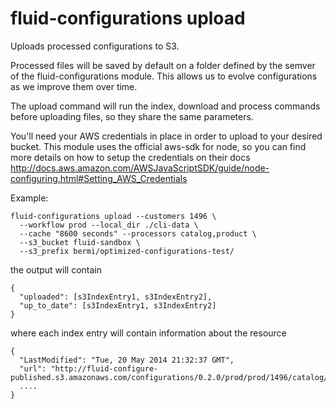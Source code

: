 # fluid-configurations upload

Uploads processed configurations to S3.

Processed files will be saved by default on a folder defined
by the semver of the fluid-configurations module.
This allows us to evolve configurations as we improve them over time.

The upload command will run the index, download and process commands
before uploading files, so they share the same parameters.

You'll need your AWS credentials in place in order to upload
to your desired bucket. This module uses the official aws-sdk for
node, so you can find more details on how to setup the
credentials on their docs http://docs.aws.amazon.com/AWSJavaScriptSDK/guide/node-configuring.html#Setting_AWS_Credentials

Example:

    fluid-configurations upload --customers 1496 \
      --workflow prod --local_dir ./cli-data \
      --cache "8600 seconds" --processors catalog,product \
      --s3_bucket fluid-sandbox \
      --s3_prefix bermi/optimized-configurations-test/

the output will contain

    {
      "uploaded": [s3IndexEntry1, s3IndexEntry2],
      "up_to_date": [s3IndexEntry1, s3IndexEntry2]
    }

where each index entry will contain information about the resource

    {
      "LastModified": "Tue, 20 May 2014 21:32:37 GMT",
      "url": "http://fluid-configure-published.s3.amazonaws.com/configurations/0.2.0/prod/prod/1496/catalog/12/settings.json",
      ....
    }
